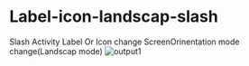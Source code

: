 # Label-icon-landscap-slash
Slash Activity
Label Or Icon change
ScreenOrinentation mode change(Landscap mode)
![output1](https://user-images.githubusercontent.com/61504827/116700599-94dbc300-a9e4-11eb-979a-769ae754392f.png)
